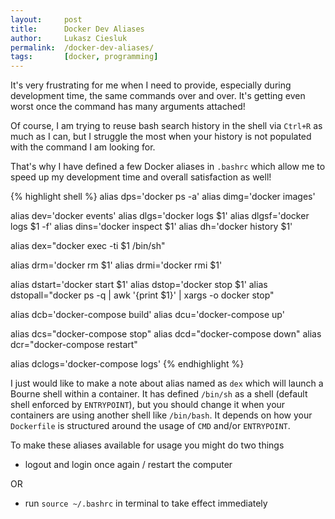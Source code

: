 ```yaml
---
layout:     post
title:      Docker Dev Aliases
author:		Lukasz Ciesluk
permalink:  /docker-dev-aliases/
tags:		[docker, programming]
---
```


It's very frustrating for me when I need to provide, especially during development time, the same commands over and over. It's getting even worst once the command has many arguments attached!

Of course, I am trying to reuse bash search history in the shell via `Ctrl+R` as much as I can, but I struggle the most when your history is not populated with the command I am looking for.

That's why I have defined a few Docker aliases in `.bashrc` which allow me to speed up my development time and overall satisfaction as well!

{% highlight shell %}
alias dps='docker ps -a'
alias dimg='docker images'

alias dev='docker events'
alias dlgs='docker logs $1'
alias dlgsf='docker logs $1 -f'
alias dins='docker inspect $1'
alias dh='docker history $1'

alias dex="docker exec -ti $1 /bin/sh"

alias drm='docker rm $1'
alias drmi='docker rmi $1'

alias dstart='docker start $1'
alias dstop='docker stop $1'
alias dstopall="docker ps -q | awk '{print $1}' | xargs -o docker stop"

alias dcb='docker-compose build'
alias dcu='docker-compose up'

alias dcs="docker-compose stop"
alias dcd="docker-compose down"
alias dcr="docker-compose restart"

alias dclogs='docker-compose logs'
{% endhighlight %}

I just would like to make a note about alias named as `dex` which will launch a Bourne shell within a container. It has defined `/bin/sh` as a shell (default shell enforced by `ENTRYPOINT`), but you should change it when your containers are using another shell like `/bin/bash`. It depends on how your `Dockerfile` is structured around the usage of `CMD` and/or `ENTRYPOINT`.

To make these aliases available for usage you might do two things
* logout and login once again / restart the computer

OR

* run `source ~/.bashrc` in terminal to take effect immediately